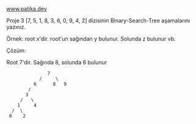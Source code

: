 www.patika.dev

Proje 3
[7, 5, 1, 8, 3, 6, 0, 9, 4, 2] dizisinin Binary-Search-Tree aşamalarını yazınız.

Örnek: root x'dir. root'un sağından y bulunur. Solunda z bulunur vb.

Çözüm:

Root 7'dir. Sağında 8, solunda 6 bulunur

                   7
                /     \       
              6      8   9 
            / 
           3 
         /   \
        1     4
      /  \
     0    2
